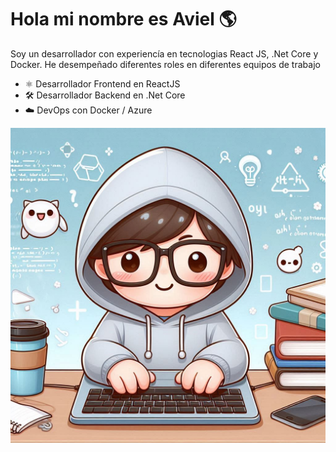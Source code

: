 # Hola mi nombre es Aviel :earth_americas:

Soy un desarrollador con experiencía en tecnologias React JS, .Net Core y Docker.
He desempeñado diferentes roles en diferentes equipos de trabajo

* ⚛️ Desarrollador Frontend en ReactJS 
* 🛠️ Desarrollador Backend en .Net Core  
* ☁️ DevOps con Docker / Azure 

![imagen](imagencopilot.jpeg)